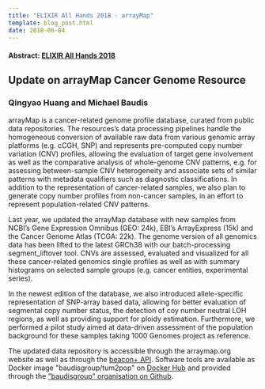 ```yaml
---
title: "ELIXIR All Hands 2018 - arrayMap"
template: blog_post.html 
date: 2018-06-04
---
```


#### Abstract: [ELIXIR All Hands 2018](https://www.elixir-europe.org/events/elixir-all-hands-2018)
## Update on arrayMap Cancer Genome Resource
### Qingyao Huang and Michael Baudis

arrayMap is a cancer-related genome profile database, curated from public data repositories. The resources’s data processing pipelines handle the homogeneous conversion of available raw data from various genomic array platforms (e.g. cCGH, SNP) and represents pre-computed copy number variation (CNV) profiles, allowing the evaluation of target gene involvement as well as the comparative analysis of whole-genome CNV patterns, e.g. for assessing between-sample CNV heterogeneity and associate sets of similar patterns with metadata qualifiers such as diagnostic classifications. In addition to the representation of cancer-related samples, we also plan to generate copy number profiles from non-cancer samples, in an effort to represent population-related CNV patterns.<!--more-->

Last year, we updated the arrayMap database with new samples from NCBI’s Gene Expression Omnibus (GEO: 24k), EBI’s ArrayExpress (15k) and the Cancer Genome Atlas (TCGA: 22k). The genome version of all genomics data has been lifted to the latest GRCh38 with our batch-processing segment_liftover tool. CNVs are assessed, evaluated and visualized for all these cancer-related genomics single profiles as well as with summary histograms on selected sample groups (e.g. cancer entities, experimental series). 

In the newest edition of the database, we also introduced allele-specific representation of SNP-array based data, allowing for better evaluation of segmental copy number status, the detection of coy number neutral LOH regions, as well as providing support for ploidy estimation. Furthermore, we performed a pilot study aimed at data-driven assessment of the population background for these samples taking 1000 Genomes project as reference.

The updated data repository is accessible through the arraymap.org website as well as through the [beacon+ API](http://beacon.progenetix.org/). Software tools are available as Docker image "baudisgroup/tum2pop" on [Docker Hub](https://hub.docker.com/) and provided through the ["baudisgroup" organisation on Github](http://github.com/baudisgroup/). 

